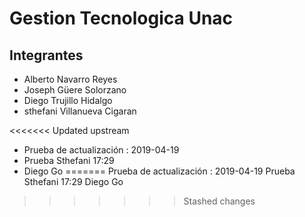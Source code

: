 # Gestion Tecnologica Unac  
## Integrantes
* Alberto Navarro Reyes
* Joseph Güere Solorzano
* Diego Trujillo Hidalgo
* sthefani Villanueva Cigaran

<<<<<<< Updated upstream
- Prueba de actualización : 2019-04-19
- Prueba Sthefani 17:29
- Diego Go
=======
Prueba de actualización : 2019-04-19
Prueba Sthefani 17:29
Diego Go
>>>>>>> Stashed changes

